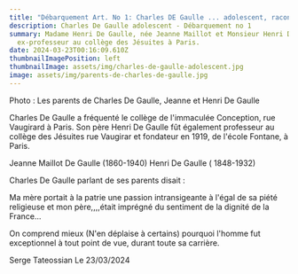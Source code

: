```yaml
---
title: "Débarquement Art. No 1: Charles DE Gaulle ... adolescent, raconte ses parents"
description: Charles De Gaulle adolescent - Débarquement no 1
summary: Madame Henri De Gaulle, née Jeanne Maillot et Monsieur Henri De Gaulle
  ex-professeur au collège des Jésuites à Paris.
date: 2024-03-23T00:16:09.610Z
thumbnailImagePosition: left
thumbnailImage: assets/img/charles-de-gaulle-adolescent.jpg
image: assets/img/parents-de-charles-de-gaulle.jpg
---
```

Photo : Les parents de Charles De Gaulle, Jeanne et Henri De Gaulle

Charles De Gaulle a fréquenté le collège de l'immaculée Conception, rue Vaugirard à Paris. Son père Henri De Gaulle fût également professeur au collège des Jésuites rue Vaugirar et fondateur en 1919, de l'école Fontane, à Paris. 

Jeanne Maillot  De Gaulle (1860-1940)
Henri De Gaulle ( 1848-1932)

Charles De Gaulle parlant de ses parents disait :

Ma mère portait à la patrie une passion intransigeante à l'égal de sa piété religieuse et mon père,,,,était imprégné du sentiment de la dignité de la France...

On comprend mieux (N'en déplaise à certains) pourquoi l'homme fut exceptionnel à tout point de vue, durant toute sa carrière. 



Serge Tateossian Le 23/03/2024 
